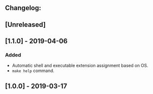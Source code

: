 Changelog:
----------

## [Unreleased]

## [1.1.0] - 2019-04-06
### Added
 - Automatic shell and executable extension assignment based on OS.
 - `make help` command.

## [1.0.0] - 2019-03-17